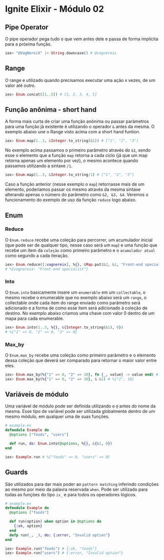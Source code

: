 # Ignite Elixir - Módulo 02

## Pipe Operator

O pipe operador pega tudo o que vem antes dele e passa de forma implícita para a próxima função.

```elixir
iex> "@VagNereiX" |> String.downcase() # @vagnereix
```

## Range

O range e utilizado quando precisamos executar uma ação x vezes, de um valor até outro.

```elixir
iex> Enum.concat([1..5]) # [1, 2, 3, 4, 5]
```

## Função anônima - short hand

A forma mais curta de criar uma função anônima ou passar paràmetros para uma função já existente é utilizando o operador `&` antes da mesma.
O exemplo abaixo une o Range visto acima com a short hand funtion.

```elixir
iex> Enum.map(1..3, &Integer.to_string(&1)) # ["1", "2", "3"]
```

No exemplo acima passamos o primeiro parâmetro através do `&1`, sendo esse o elemento que a função `map` retorna a cada ciclo (já que um map retorna apenas um elemento por vez), o mesmo acontece quando passamos utilizando a sintaxe `/1`.

```elixir
iex> Enum.map(1..3, &Integer.to_string/1) # ["1", "2", "3"]
```

Caso a função anterior (nesse exemplo o `map`) retornasse mais de um elemento, poderíamos passar os mesmo através da mesma sintaxe alterando apenas o número do parâmetro como `&2, &3, &4`. Veremos o funcionamento do exemplo de uso da função `reduce` logo abaixo.

## Enum

### Reduce

O `Enum.reduce` recebe uma coleção para percorrer, um acumulador inicial (que pode ser de qualquer tipo, nesse caso será um `map`) e uma função que recebe um item da `coleção` como primeiro parâmetro e o `acumulador atual` como segundo a cada iteração.

```elixir
iex> Enum.reduce([:vagnereix], %{}, &Map.put(&2, &1, "Front-end specialist"))
# %{vagnereix: "Front-end specialist"}
```

### Into

O `Enum.into` basicamente insere um `enumerable` em um `collectable`, o mesmo recebe o enumerable que no exemplo abaixo será um `range`, o collectable onde cada item do range enviado como parâmetro será adicionado e a forma de como esse item será adicionado à coleção de destino. No exemplo abaixo criamos uma chave com valor 0 dentro de um mapa para cada enumerable.

```elixir
iex> Enum.into(1..3, %{}, &{Integer.to_string(&1), 0})
# %{"1" => 0, "2" => 0, "3" => 0}
```

### Max_by

O `Enum.max_by` recebe uma coleção como primeiro parâmetro e o elemento dessa coleção que deverá ser comparado para retornar o maior valor entre eles.

```elixir
iex> Enum.max_by(%{"1" => 0, "2" => 10}, fn {_, value} -> value end) # %{"2", 10}
iex> Enum.max_by(%{"1" => 0, "2" => 10}, & &1) # %{"2", 10}
```

## Variáveis de módulo

Uma variável de módulo pode ser definida utilizando o `@` antes do nome da mesma.
Esse tipo de variável pode ser utilizada globalmente dentro de um mesmo módulo, em qualquer uma de suas funções.

```elixir
# example.ex
defmodule Example do
  @options ["foods", "users"]

  def run, do: Enum.into(@options, %{}, &{&1, 0})
end

iex> Example.run # %{"foods" => 0, "users" => 0}
```

## Guards

São utilizados para dar mais poder ao `pattern matching` inferindo condições ao mesmo por meio da palavra reservada `when`.
Pode ser utilizado para todas as funções do tipo `is_` e para todos os operadores lógicos.

```elixir
# example.ex
defmodule Example do
  @options ["foods"]

  def run(option) when option in @options do
    {:ok, option}
  end
  defp run(_, _), do: {:error, "Invalid option"}
end

iex> Example.run("foods") # {:ok, "foods"}
iex> Example.run("users") # {:error, "Invalid option"}
```

